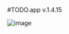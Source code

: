 #TODO.app v.1.4.15

![image](https://user-images.githubusercontent.com/53814275/156620683-f25b4938-4adf-422f-983c-694e27d634ce.png)
